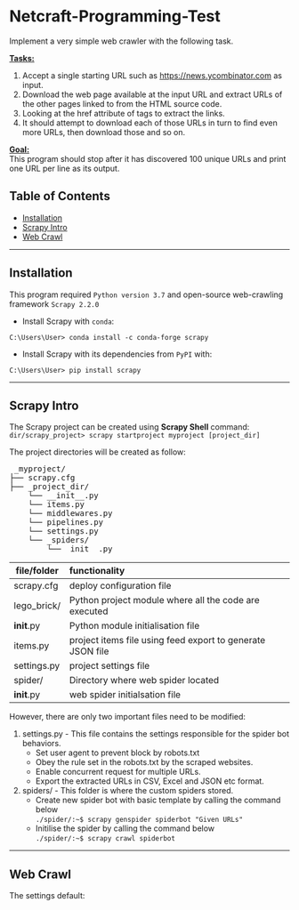 # Netcraft-Programming-Test
Implement a very simple web crawler with the following task.

<u>**Tasks:** </u> 
1. Accept a single starting URL such as https://news.ycombinator.com as input.
2. Download the web page available at the input URL and extract URLs of the other pages linked to from the HTML source code.
3. Looking at the href attribute of tags to extract the links.
4. It should attempt to download each of those URLs in turn to find even more URLs, then download those and so on.

<u>**Goal:** </u> <br>
This program should stop after it has discovered 100 unique URLs and print one URL per line as its output.

## Table of Contents
- [Installation](#installation)
- [Scrapy Intro](#scrapy-intro)
- [Web Crawl](#web-crawl)
---
## Installation
This program required `Python version 3.7` and open-source web-crawling framework `Scrapy 2.2.0`

- Install Scrapy with `conda`:
```shell
C:\Users\User> conda install -c conda-forge scrapy
```

- Install Scrapy with its dependencies from `PyPI` with:
```shell
C:\Users\User> pip install scrapy
```
---
## Scrapy Intro
The Scrapy project can be created using **Scrapy Shell** command:
`dir/scrapy_project> scrapy startproject myproject [project_dir]`

The project directories will be created as follow:
<pre> _myproject/
├── scrapy.cfg
├── _project_dir/
    └── __init__.py
    └── items.py
    └── middlewares.py
    └── pipelines.py
    └── settings.py
    └── _spiders/
        └──__init__.py
</pre>

| file/folder | functionality |
|-------------|:--------------|
| scrapy.cfg  | deploy configuration file |
| lego_brick/ | Python project module where all the code are executed |
| __init__.py | Python module initialisation file |
| items.py    | project items file using feed export to generate JSON file |
| settings.py | project settings file |
| spider/     | Directory where web spider located |
| __init__.py | web spider initialsation file |

However, there are only two important files need to be modified:
1. settings.py - This file contains the settings responsible for the spider bot behaviors.
    * Set user agent to prevent block by robots.txt
    * Obey the rule set in the robots.txt by the scraped websites.
    * Enable concurrent request for multiple URLs.
    * Export the extracted URLs in CSV, Excel and JSON etc format.
2. spiders/ - This folder is where the custom spiders stored.
    * Create new spider bot with basic template by calling the command below <br>
    `./spider/:~$ scrapy genspider spiderbot "Given URLs"`
    * Initilise the spider by calling the command below <br>
    `./spider/:~$ scrapy crawl spiderbot`    
---
## Web Crawl
The settings default:
